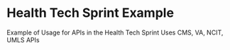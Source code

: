 # Health Tech Sprint Example
Example of Usage for APIs in the Health Tech Sprint
Uses CMS, VA, NCIT, UMLS APIs
